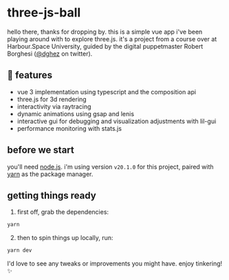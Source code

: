 # three-js-ball

hello there, thanks for dropping by. this is a simple vue app i've been playing around with to explore three.js. it's a project from a course over at Harbour.Space University, guided by the digital puppetmaster Robert Borghesi ([@dghez](https://twitter.com/dghez_) on twitter).

## 🚀 features

- vue 3 implementation using typescript and the composition api
- three.js for 3d rendering
- interactivity via raytracing
- dynamic animations using gsap and lenis
- interactive gui for debugging and visualization adjustments with lil-gui
- performance monitoring with stats.js

## before we start

you'll need [node.js](https://nodejs.org/). i'm using version `v20.1.0` for this project, paired with [yarn](https://yarnpkg.com) as the package manager.

## getting things ready

1. first off, grab the dependencies:

```bash
yarn
```

2. then to spin things up locally, run:

```bash
yarn dev
```

I'd love to see any tweaks or improvements you might have. enjoy tinkering! ✨
